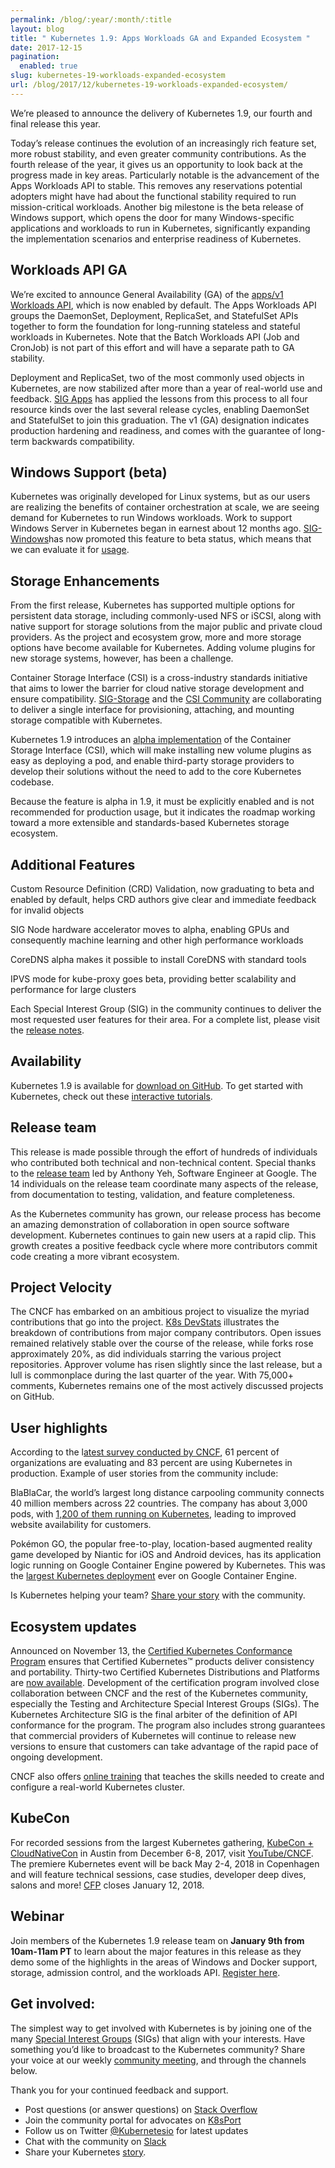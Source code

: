 ```yaml
---
permalink: /blog/:year/:month/:title
layout: blog
title: " Kubernetes 1.9: Apps Workloads GA and Expanded Ecosystem "
date: 2017-12-15
pagination:
  enabled: true
slug: kubernetes-19-workloads-expanded-ecosystem
url: /blog/2017/12/kubernetes-19-workloads-expanded-ecosystem/
---
```

We’re pleased to announce the delivery of Kubernetes 1.9, our fourth and final release this year.  

Today’s release continues the evolution of an increasingly rich feature set, more robust stability, and even greater community contributions. As the fourth release of the year, it gives us an opportunity to look back at the progress made in key areas. Particularly notable is the advancement of the Apps Workloads API to stable. This removes any reservations potential adopters might have had about the functional stability required to run mission-critical workloads. Another big milestone is the beta release of Windows support, which opens the door for many Windows-specific applications and workloads to run in Kubernetes, significantly expanding the implementation scenarios and enterprise readiness of Kubernetes.  



## Workloads API GA
We’re excited to announce General Availability (GA) of the [apps/v1 Workloads API](https://kubernetes.io/docs/reference/workloads-18-19/), which is now enabled by default. The Apps Workloads API groups the DaemonSet, Deployment, ReplicaSet, and StatefulSet APIs together to form the foundation for long-running stateless and stateful workloads in Kubernetes. Note that the Batch Workloads API (Job and CronJob) is not part of this effort and will have a separate path to GA stability.  

Deployment and ReplicaSet, two of the most commonly used objects in Kubernetes, are now stabilized after more than a year of real-world use and feedback. [SIG Apps](https://github.com/kubernetes/community/tree/master/sig-apps) has applied the lessons from this process to all four resource kinds over the last several release cycles, enabling DaemonSet and StatefulSet to join this graduation. The v1 (GA) designation indicates production hardening and readiness, and comes with the guarantee of long-term backwards compatibility.  


## Windows Support (beta)
Kubernetes was originally developed for Linux systems, but as our users are realizing the benefits of container orchestration at scale, we are seeing demand for Kubernetes to run Windows workloads. Work to support Windows Server in Kubernetes began in earnest about 12 months ago. [SIG-Windows](https://github.com/kubernetes/community/tree/master/sig-windows)has now promoted this feature to beta status, which means that we can evaluate it for [usage](https://kubernetes.io/docs/getting-started-guides/windows/).



## Storage Enhancements
From the first release, Kubernetes has supported multiple options for persistent data storage, including commonly-used NFS or iSCSI, along with native support for storage solutions from the major public and private cloud providers. As the project and ecosystem grow, more and more storage options have become available for Kubernetes. Adding volume plugins for new storage systems, however, has been a challenge.  

Container Storage Interface (CSI) is a cross-industry standards initiative that aims to lower the barrier for cloud native storage development and ensure compatibility. [SIG-Storage](https://github.com/kubernetes/community/tree/master/sig-storage) and the [CSI Community](https://github.com/container-storage-interface/community) are collaborating to deliver a single interface for provisioning, attaching, and mounting storage compatible with Kubernetes.  

Kubernetes 1.9 introduces an [alpha implementation](https://github.com/kubernetes/features/issues/178) of the Container Storage Interface (CSI), which will make installing new volume plugins as easy as deploying a pod, and enable third-party storage providers to develop their solutions without the need to add to the core Kubernetes codebase.  

Because the feature is alpha in 1.9, it must be explicitly enabled and is not recommended for production usage, but it indicates the roadmap working toward a more extensible and standards-based Kubernetes storage ecosystem.



## Additional Features
Custom Resource Definition (CRD) Validation, now graduating to beta and enabled by default, helps CRD authors give clear and immediate feedback for invalid objects  

SIG Node hardware accelerator moves to alpha, enabling GPUs and consequently machine learning and other high performance workloads  

CoreDNS alpha makes it possible to install CoreDNS with standard tools  

IPVS mode for kube-proxy goes beta, providing better scalability and performance for large clusters  

Each Special Interest Group (SIG) in the community continues to deliver the most requested user features for their area. For a complete list, please visit the [release notes](https://github.com/kubernetes/kubernetes/blob/master/CHANGELOG.md#v190).



## Availability
Kubernetes 1.9 is available for [download on GitHub](https://github.com/kubernetes/kubernetes/releases/tag/v1.9.0). To get started with Kubernetes, check out these [interactive tutorials](https://kubernetes.io/docs/tutorials/kubernetes-basics/).&nbsp;



## Release team
This release is made possible through the effort of hundreds of individuals who contributed both technical and non-technical content. Special thanks to the [release team](https://github.com/kubernetes/features/blob/master/release-1.9/release_team.md) led by Anthony Yeh, Software Engineer at Google. The 14 individuals on the release team coordinate many aspects of the release, from documentation to testing, validation, and feature completeness.  

As the Kubernetes community has grown, our release process has become an amazing demonstration of collaboration in open source software development. Kubernetes continues to gain new users at a rapid clip. This growth creates a positive feedback cycle where more contributors commit code creating a more vibrant ecosystem.&nbsp;



## Project Velocity
The CNCF has embarked on an ambitious project to visualize the myriad contributions that go into the project. [K8s DevStats](https://devstats.k8s.io/) illustrates the breakdown of contributions from major company contributors. Open issues remained relatively stable over the course of the release, while forks rose approximately 20%, as did individuals starring the various project repositories. Approver volume has risen slightly since the last release, but a lull is commonplace during the last quarter of the year. With 75,000+ comments, Kubernetes remains one of the most actively discussed projects on GitHub.



## User highlights
According to the l[atest survey conducted by CNCF](https://www.cncf.io/blog/2017/12/06/cloud-native-technologies-scaling-production-applications), 61 percent of organizations are evaluating and 83 percent are using Kubernetes in production. Example of user stories from the community include:  

BlaBlaCar, the world’s largest long distance carpooling community connects 40 million members across 22 countries. The company has about 3,000 pods, with [1,200 of them running on Kubernetes](https://kubernetes.io/case-studies/blablacar/), leading to improved website availability for customers.  

Pokémon GO, the popular free-to-play, location-based augmented reality game developed by Niantic for iOS and Android devices, has its application logic running on Google Container Engine powered by Kubernetes. This was the [largest Kubernetes deployment](https://cloudplatform.googleblog.com/2016/09/bringing-Pokemon-GO-to-life-on-Google-Cloud.html) ever on Google Container Engine.  

Is Kubernetes helping your team? [Share your story](https://docs.google.com/a/google.com/forms/d/e/1FAIpQLScuI7Ye3VQHQTwBASrgkjQDSS5TP0g3AXfFhwSM9YpHgxRKFA/viewform) with the community.&nbsp;



## Ecosystem updates
Announced on November 13, the [Certified Kubernetes Conformance Program](https://www.cncf.io/announcement/2017/11/13/cloud-native-computing-foundation-launches-certified-kubernetes-program-32-conformant-distributions-platforms/) ensures that Certified Kubernetes™ products deliver consistency and portability. Thirty-two Certified Kubernetes Distributions and Platforms are [now available](https://kubernetes.io/partners/#dist). Development of the certification program involved close collaboration between CNCF and the rest of the Kubernetes community, especially the Testing and Architecture Special Interest Groups (SIGs). The Kubernetes Architecture SIG is the final arbiter of the definition of API conformance for the program. The program also includes strong guarantees that commercial providers of Kubernetes will continue to release new versions to ensure that customers can take advantage of the rapid pace of ongoing development.  

CNCF also offers [online training](https://www.cncf.io/certification/training/) that teaches the skills needed to create and configure a real-world Kubernetes cluster.



## KubeCon
For recorded sessions from the largest Kubernetes gathering, [KubeCon + CloudNativeCon](http://events.linuxfoundation.org/events/cloudnativecon-and-kubecon-north-america) in Austin from December 6-8, 2017, visit [YouTube/CNCF](https://www.youtube.com/channel/UCvqbFHwN-nwalWPjPUKpvTA). The premiere Kubernetes event will be back May 2-4, 2018 in Copenhagen and will feature technical sessions, case studies, developer deep dives, salons and more! [CFP](http://events.linuxfoundation.org/events/kubecon-and-cloudnativecon-europe/program/cfpguide) closes January 12, 2018.&nbsp;



## Webinar

Join members of the Kubernetes 1.9 release team on **January 9th from 10am-11am PT** to learn about the major features in this release as they demo some of the highlights in the areas of Windows and Docker support, storage, admission control, and the workloads API.&nbsp;[Register here](https://zoom.us/webinar/register/WN_oVjQMwyzQFOmWsfVzDsa2A).  


## Get involved:
The simplest way to get involved with Kubernetes is by joining one of the many [Special Interest Groups](https://github.com/kubernetes/community/blob/master/sig-list.md) (SIGs) that align with your interests. Have something you’d like to broadcast to the Kubernetes community? Share your voice at our weekly [community meeting](https://github.com/kubernetes/community/blob/master/communication.md#weekly-meeting), and through the channels below.  

Thank you for your continued feedback and support.  

- Post questions (or answer questions) on [Stack Overflow](http://stackoverflow.com/questions/tagged/kubernetes)
- Join the community portal for advocates on [K8sPort](http://k8sport.org/)
- Follow us on Twitter [@Kubernetesio](https://twitter.com/kubernetesio) for latest updates
- Chat with the community on [Slack](http://slack.k8s.io/)
- Share your Kubernetes [story](https://docs.google.com/a/linuxfoundation.org/forms/d/e/1FAIpQLScuI7Ye3VQHQTwBASrgkjQDSS5TP0g3AXfFhwSM9YpHgxRKFA/viewform).
